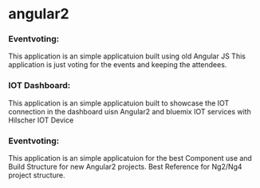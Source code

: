 # angular2

### Eventvoting:
This application is an simple applicatuion built using old Angular JS
This application is just voting for the events and keeping the attendees.

### IOT Dashboard:
This application is an simple applicatuion built to showcase the IOT connection in the dashboard uisn Angular2 and bluemix IOT services with Hilscher IOT Device

### Eventvoting:
This application is an simple applicatuion for the best Component use and Build Structure for new Angular2 projects. Best Reference for Ng2/Ng4 project structure.
